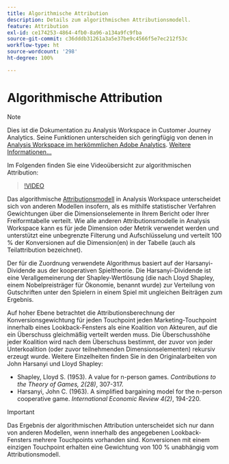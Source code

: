 ```yaml
---
title: Algorithmische Attribution
description: Details zum algorithmischen Attributionsmodell.
feature: Attribution
exl-id: ce174253-4864-4fb0-8a96-a134a9fc9fba
source-git-commit: c36dddb31261a3a5e37be9c4566f5e7ec212f53c
workflow-type: ht
source-wordcount: '298'
ht-degree: 100%

---
```


# Algorithmische Attribution

>[!NOTE]
>
>Dies ist die Dokumentation zu Analysis Workspace in Customer Journey Analytics. Seine Funktionen unterscheiden sich geringfügig von denen in [Analysis Workspace im herkömmlichen Adobe Analytics](https://experienceleague.adobe.com/docs/analytics/analyze/analysis-workspace/home.html?lang=de). [Weitere Informationen...](/help/getting-started/cja-aa.md)

Im Folgenden finden Sie eine Videoübersicht zur algorithmischen Attribution:

>[!VIDEO](https://video.tv.adobe.com/v/36205/?quality=12)

Das algorithmische [Attributionsmodell](models.md) in Analysis Workspace unterscheidet sich von anderen Modellen insofern, als es mithilfe statistischer Verfahren Gewichtungen über die Dimensionselemente in Ihrem Bericht oder Ihrer Freiformtabelle verteilt. Wie alle anderen Attributionsmodelle in Analysis Workspace kann es für jede Dimension oder Metrik verwendet werden und unterstützt eine unbegrenzte Filterung und Aufschlüsselung und verteilt 100 % der Konversionen auf die Dimension(en) in der Tabelle (auch als Teilattribution bezeichnet).

Der für die Zuordnung verwendete Algorithmus basiert auf der Harsanyi-Dividende aus der kooperativen Spieltheorie. Die Harsanyi-Dividende ist eine Verallgemeinerung der Shapley-Wertlösung (die nach Lloyd Shapley, einem Nobelpreisträger für Ökonomie, benannt wurde) zur Verteilung von Gutschriften unter den Spielern in einem Spiel mit ungleichen Beiträgen zum Ergebnis.

Auf hoher Ebene betrachtet die Attributionsberechnung der Konversionsgewichtung für jeden Touchpoint jeden Marketing-Touchpoint innerhalb eines Lookback-Fensters als eine Koalition von Akteuren, auf die ein Überschuss gleichmäßig verteilt werden muss. Die Überschusshöhe jeder Koalition wird nach dem Überschuss bestimmt, der zuvor von jeder Unterkoalition (oder zuvor teilnehmenden Dimensionselementen) rekursiv erzeugt wurde. Weitere Einzelheiten finden Sie in den Originalarbeiten von John Harsanyi und Lloyd Shapley:

* Shapley, Lloyd S. (1953). A value for n-person games. *Contributions to the Theory of Games, 2(28)*, 307-317.
* Harsanyi, John C. (1963). A simplified bargaining model for the n-person cooperative game. *International Economic Review 4(2)*, 194-220.

>[!IMPORTANT]
>
>Das Ergebnis der algorithmischen Attribution unterscheidet sich nur dann von anderen Modellen, wenn innerhalb des angegebenen Lookback-Fensters mehrere Touchpoints vorhanden sind. Konversionen mit einem einzigen Touchpoint erhalten eine Gewichtung von 100 % unabhängig vom Attributionsmodell.
